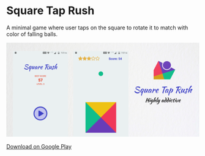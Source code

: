 # Square Tap Rush
A minimal game where user taps on the square to rotate it to match with color of falling balls.

![Hero Image](https://raw.githubusercontent.com/anirudhabhurke/squaretaprush/main/assets/STRhero.png)

<a href="https://play.google.com/store/apps/details?id=com.squaretaprush" target="_blank">Download on Google Play</a>
